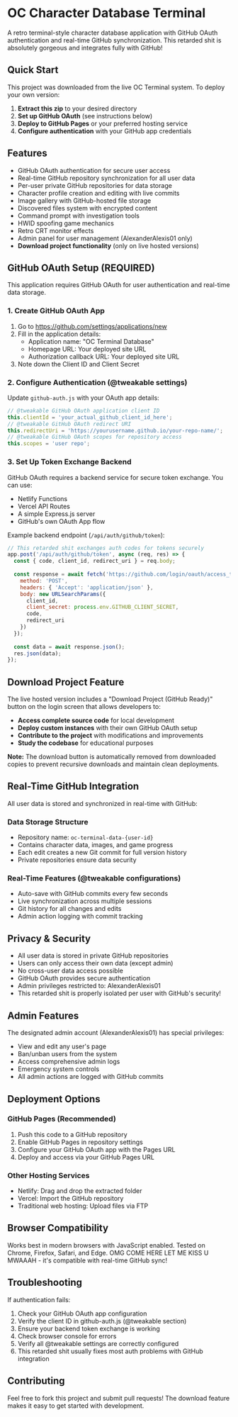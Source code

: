 # OC Character Database Terminal

A retro terminal-style character database application with GitHub OAuth authentication and real-time GitHub synchronization.
This retarded shit is absolutely gorgeous and integrates fully with GitHub!

## Quick Start

This project was downloaded from the live OC Terminal system. To deploy your own version:

1. **Extract this zip** to your desired directory
2. **Set up GitHub OAuth** (see instructions below)
3. **Deploy to GitHub Pages** or your preferred hosting service
4. **Configure authentication** with your GitHub app credentials

## Features

- GitHub OAuth authentication for secure user access
- Real-time GitHub repository synchronization for all user data
- Per-user private GitHub repositories for data storage
- Character profile creation and editing with live commits
- Image gallery with GitHub-hosted file storage
- Discovered files system with encrypted content
- Command prompt with investigation tools
- HWID spoofing game mechanics
- Retro CRT monitor effects
- Admin panel for user management (AlexanderAlexis01 only)
- **Download project functionality** (only on live hosted versions)

## GitHub OAuth Setup (REQUIRED)

This application requires GitHub OAuth for user authentication and real-time data storage.

### 1. Create GitHub OAuth App

1. Go to https://github.com/settings/applications/new
2. Fill in the application details:
   - Application name: "OC Terminal Database"
   - Homepage URL: Your deployed site URL
   - Authorization callback URL: Your deployed site URL
3. Note down the Client ID and Client Secret

### 2. Configure Authentication (@tweakable settings)

Update `github-auth.js` with your OAuth app details:
```javascript
// @tweakable GitHub OAuth application client ID
this.clientId = 'your_actual_github_client_id_here';
// @tweakable GitHub OAuth redirect URI
this.redirectUri = 'https://yourusername.github.io/your-repo-name/';
// @tweakable GitHub OAuth scopes for repository access
this.scopes = 'user repo';
```

### 3. Set Up Token Exchange Backend

GitHub OAuth requires a backend service for secure token exchange.
You can use:
- Netlify Functions
- Vercel API Routes  
- A simple Express.js server
- GitHub's own OAuth App flow

Example backend endpoint (`/api/auth/github/token`):
```javascript
// This retarded shit exchanges auth codes for tokens securely
app.post('/api/auth/github/token', async (req, res) => {
  const { code, client_id, redirect_uri } = req.body;
  
  const response = await fetch('https://github.com/login/oauth/access_token', {
    method: 'POST',
    headers: { 'Accept': 'application/json' },
    body: new URLSearchParams({
      client_id,
      client_secret: process.env.GITHUB_CLIENT_SECRET,
      code,
      redirect_uri
    })
  });
  
  const data = await response.json();
  res.json(data);
});
```

## Download Project Feature

The live hosted version includes a "Download Project (GitHub Ready)" button on the login screen that allows developers to:

- **Access complete source code** for local development
- **Deploy custom instances** with their own GitHub OAuth setup
- **Contribute to the project** with modifications and improvements
- **Study the codebase** for educational purposes

**Note:** The download button is automatically removed from downloaded copies to prevent recursive downloads and maintain clean deployments.

## Real-Time GitHub Integration

All user data is stored and synchronized in real-time with GitHub:

### Data Storage Structure
- Repository name: `oc-terminal-data-{user-id}`  
- Contains character data, images, and game progress
- Each edit creates a new Git commit for full version history
- Private repositories ensure data security

### Real-Time Features (@tweakable configurations)
- Auto-save with GitHub commits every few seconds
- Live synchronization across multiple sessions
- Git history for all changes and edits
- Admin action logging with commit tracking

## Privacy & Security

- All user data is stored in private GitHub repositories
- Users can only access their own data (except admin)
- No cross-user data access possible
- GitHub OAuth provides secure authentication
- Admin privileges restricted to: AlexanderAlexis01
- This retarded shit is properly isolated per user with GitHub's security!

## Admin Features

The designated admin account (AlexanderAlexis01) has special privileges:
- View and edit any user's page
- Ban/unban users from the system
- Access comprehensive admin logs
- Emergency system controls
- All admin actions are logged with GitHub commits

## Deployment Options

### GitHub Pages (Recommended)
1. Push this code to a GitHub repository
2. Enable GitHub Pages in repository settings
3. Configure your GitHub OAuth app with the Pages URL
4. Deploy and access via your GitHub Pages URL

### Other Hosting Services
- Netlify: Drag and drop the extracted folder
- Vercel: Import the GitHub repository
- Traditional web hosting: Upload files via FTP

## Browser Compatibility

Works best in modern browsers with JavaScript enabled.
Tested on Chrome, Firefox, Safari, and Edge.
OMG COME HERE LET ME KISS U MWAAAH - it's compatible with real-time GitHub sync!

## Troubleshooting

If authentication fails:
1. Check your GitHub OAuth app configuration
2. Verify the client ID in github-auth.js (@tweakable section)
3. Ensure your backend token exchange is working
4. Check browser console for errors
5. Verify all @tweakable settings are correctly configured
6. This retarded shit usually fixes most auth problems with GitHub integration

## Contributing

Feel free to fork this project and submit pull requests! The download feature makes it easy to get started with development.
